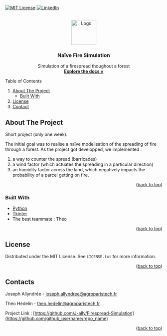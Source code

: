 <div id="top"></div>

<!-- PROJECT SHIELDS -->
<!--
*** I'm using markdown "reference style" links for readability.
*** Reference links are enclosed in brackets [ ] instead of parentheses ( ).
*** See the bottom of this document for the declaration of the reference variables
*** for contributors-url, forks-url, etc. This is an optional, concise syntax you may use.
*** https://www.markdownguide.org/basic-syntax/#reference-style-links
-->

[![MIT License][license-shield]][license-url]
[![LinkedIn][linkedin-shield]][linkedin-url]

<!-- PROJECT LOGO -->
<br />
<div align="center">
  <a href="https://i.pinimg.com/originals/a6/5d/05/a65d05e2efcdf129733831e0ebf5160b.jpg">
    <img src=https://i.pinimg.com/originals/a6/5d/05/a65d05e2efcdf129733831e0ebf5160b.jpg
    alt="Logo" width="80" height="80">
  </a>

  <h3 align="center">Naïve Fire Simulation</h3>

  <p align="center">
    Simulation of a firespread thoughout a forest
    <br />
    <a href="https://github.com/othneildrew/Best-README-Template"><strong>Explore the docs »</strong></a>
  </p>
</div>

<!-- TABLE OF CONTENTS -->

<summary>Table of Contents</summary>
<ol>
  <li>
    <a href="#about-the-project">About The Project</a>
    <ul>
      <li><a href="#built-with">Built With</a></li>
    </ul>
  </li>
  <li><a href="#license">License</a></li>
  <li><a href="#contact">Contact</a></li>
</ol>

<!-- ABOUT THE PROJECT -->
## About The Project

Short project (only one week).

The initial goal was to realise a naïve modelisation of the spreading of fire through a forest. As the project got developped, we implemented :
1. a way to counter the spread (barricades)
2. a wind factor (which actuates the spreading in a particular direction)
3. an humidity factor across the land, which negatively impacts the probability of a parcel getting on fire.

<p align="right">(<a href="#top">back to top</a>)</p>

### Built With

* [Python](https://www.python.org/)
* [Tkinter](http://tkinter.fdex.eu/#)
* The best teammate : Théo

<p align="right">(<a href="#top">back to top</a>)</p>


<!-- LICENSE -->
## License

Distributed under the MIT License. See `LICENSE.txt` for more information.

<p align="right">(<a href="#top">back to top</a>)</p>



<!-- CONTACT -->
## Contacts

Joseph Allyndrée - joseph.allyndree@agroparistech.fr

Théo Hédelin - theo.hedelin@agroparistech.fr

Project Link : [https://github.com/J-ally/Firespread-Simulation](https://github.com/github_username/repo_name)

<p align="right">(<a href="#top">back to top</a>)</p>


<!-- MARKDOWN LINKS & IMAGES -->
<!-- https://www.markdownguide.org/basic-syntax/#reference-style-links -->


[license-shield]: https://img.shields.io/github/license/github_username/repo_name.svg?style=for-the-badge
[license-url]: https://github.com/J-ally/Firespread-Simulation/blob/master/LICENSE.txt
[linkedin-shield]: https://img.shields.io/badge/-LinkedIn-black.svg?style=for-the-badge&logo=linkedin&colorB=555
[linkedin-url]: https://www.linkedin.com/in/joseph-allyndree-904bb71b5/